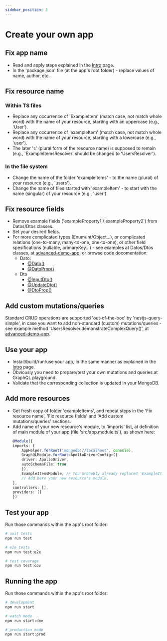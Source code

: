 ```yaml
---
sidebar_position: 3
---
```


# Create your own app

## Fix app name
* Read and apply steps explained in the [Intro](https://nestjs-query-simple-website.vercel.app/docs/intro) page.
* In the 'package.json' file (at the app's root folder) - replace values of name, author, etc.

## Fix resource name
### Within TS files
* Replace any occurrence of 'ExampleItem' (match case, not match whole word) with the name of your resource, starting with an uppercase (e.g., 'User').
* Replace any occurrence of 'exampleItem' (match case, not match whole word) with the name of your resource, starting with a lowercase (e.g., 'user').
* The later 's' (plural form of the resource name) is supposed to remain (e.g., 'ExampleItemsResolver' should be changed to 'UsersResolver').
### In the file system
* Change the name of the folder 'exampleItems' - to the name (plural) of your resource (e.g., 'users').
* Change the name of files started with 'exampleItem' - to start with the name (singular) of your resource (e.g., 'user').

## Fix resource fields
* Remove example fields ('exampleProperty1'/'exampleProperty2') from Datos/Dtos classes.
* Set your desired fields.
* For more complicated types (Enum/Int/Object...), or complicated relations (one-to-many, many-to-one, one-to-one), or other field spesifications (nullable, primaryKey...) - see examples at Datos/Dtos classes, at [advanced-demo-app](https://github.com/choresh/nestjs-query-simple/tree/main/examples/advanced-demo-app), or browse code docomentation:
    * Dato:
        * [@Dato()](https://nestjs-query-simple-website.vercel.app/docs/codeDocs/modules#dato)
        * [@DatoProp()](https://nestjs-query-simple-website.vercel.app/docs/codeDocs/modules#datoprop)
    * Dto
        * [@InputDto()](https://nestjs-query-simple-website.vercel.app/docs/codeDocs/modules#inputdto)
        * [@UpdateDto()](https://nestjs-query-simple-website.vercel.app/docs/codeDocs/modules#updatedto)
        * [@DtoProp()](https://nestjs-query-simple-website.vercel.app/docs/codeDocs/modules#dtoprop)

## Add custom mutations/queries
Standard CRUD operations are supported 'out-of-the-box' by 'nestjs-query-simple', in case you want to add non-standard (custom) mutations/queries - see example method 'UsersResolver.demonstrateComplexQuery()', at [advanced-demo-app](https://github.com/choresh/nestjs-query-simple/tree/main/examples/advanced-demo-app).

## Use your app
* Install/build/run/use your app, in the same manner as explained in the [Intro](https://nestjs-query-simple-website.vercel.app/docs/intro) page.
* Obviously you need to prepare/test your own mutations and queries at GraphQL playground.
* Validate that the corresponding collection is updated in your MongoDB.

## Add more resources
* Get fresh copy of folder 'exampleItems', and repeat steps in the 'Fix resource name', 'Fix resource fields' and 'Add custom mutations/queries' sections.
* Add name of your new resource's module, to 'imports' list, at definition of main module of your app (file 'src/app.module.ts'), as shown here:
    ``` ts
    @Module({
    imports: [
        AppHelper.forRoot('mongodb://localhost', console),
        GraphQLModule.forRoot<ApolloDriverConfig>({
        driver: ApolloDriver,
        autoSchemaFile: true
        }),
        ExampleItemsModule, // You probebly already replaced 'ExampleItem' with another name.
        // Add here your new resource's module.
    ],
    controllers: [],
    providers: []
    })
    ```

## Test your app
Run those commands within the app's root folder:
```bash
# unit tests
npm run test

# e2e tests
npm run test:e2e

# test coverage
npm run test:cov
```

## Running the app
Run those commands within the app's root folder:
``` bash
# development
npm run start

# watch mode
npm run start:dev

# production mode
npm run start:prod
```